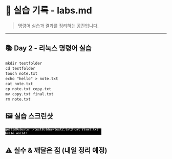 # 🧪 실습 기록 - labs.md

> 명령어 실습과 결과를 정리하는 공간입니다.

---

## 📚 Day 2 - 리눅스 명령어 실습

```
mkdir testfolder
cd testfolder
touch note.txt
echo "hello" > note.txt
cat note.txt
cp note.txt copy.txt
mv copy.txt final.txt
rm note.txt
```

## 🖼️ 실습 스크린샷
<img src="./images/Day2-cat-output.png" width="300"/>


## ⚠️ 실수 & 깨달은 점 (내일 정리 예정)
